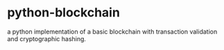 # python-blockchain
a python implementation of a basic blockchain with transaction validation and cryptographic hashing.
